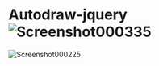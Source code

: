 # Autodraw-jquery![Screenshot000335](https://github.com/Mohkadd98/Autodraw-jquery/assets/90988275/14934452-6fac-4480-912d-9a32494b2f56)
![Screenshot000225](https://github.com/Mohkadd98/Autodraw-jquery/assets/90988275/17db212c-3ba6-41bc-acb7-f7fbe69c6af2)
